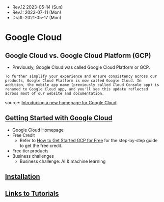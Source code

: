 * Rev.12 2023-05-14 (Sun)
* Rev.1: 2022-07-11 (Mon)
* Draft: 2021-05-17 (Mon)

# Google Cloud
## Google Cloud vs. Google Cloud Platform (GCP)
* Previously, Google Cloud was called Google Cloud Platform or GCP.
```
To further simplify your experience and ensure consistency across our products, Google Cloud Platform is now called Google Cloud. In addition, the mobile app name (previously called Cloud Console app) is renamed to Google Cloud app, and you'll see this update reflected across most of our website and documentation.
```
source: [Introducing a new homepage for Google Cloud](https://cloud.google.com/blog/topics/developers-practitioners/introducing-new-homepage-google-cloud)

## [Getting Started with Google Cloud](GETTING_STARTED.md)  
  * Google Cloud Homepage
  * Free Credit
    * Refer to [How to Get Started GCP for Free](how_to/1-get_started_gcp_for_free.md) for the step-by-step guide to get the free credit.
  * Free tier products
  * Business challenges
    * Business challenge: AI & machine learning

## [Installation](INSTALL.md) 

## [Links to Tutorials](TUTORIALS.md) 
